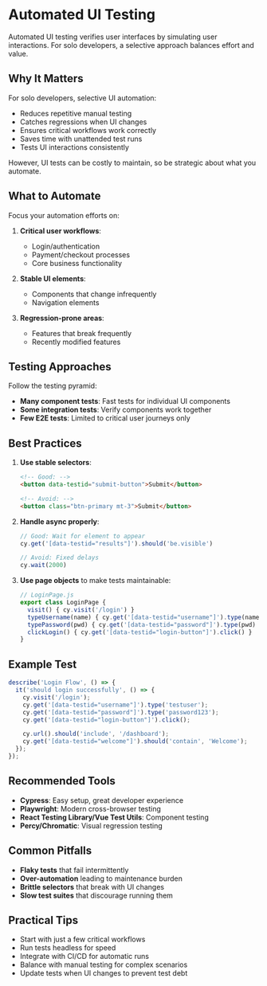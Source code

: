 # Automated UI Testing

Automated UI testing verifies user interfaces by simulating user interactions. For solo developers, a selective approach balances effort and value.

## Why It Matters

For solo developers, selective UI automation:

- Reduces repetitive manual testing
- Catches regressions when UI changes
- Ensures critical workflows work correctly
- Saves time with unattended test runs
- Tests UI interactions consistently

However, UI tests can be costly to maintain, so be strategic about what you automate.

## What to Automate

Focus your automation efforts on:

1. **Critical user workflows**:
    - Login/authentication
    - Payment/checkout processes
    - Core business functionality

2. **Stable UI elements**:
    - Components that change infrequently
    - Navigation elements

3. **Regression-prone areas**:
    - Features that break frequently
    - Recently modified features

## Testing Approaches

Follow the testing pyramid:

- **Many component tests**: Fast tests for individual UI components
- **Some integration tests**: Verify components work together
- **Few E2E tests**: Limited to critical user journeys only

## Best Practices

1. **Use stable selectors**:
   ```html
   <!-- Good: -->
   <button data-testid="submit-button">Submit</button>

   <!-- Avoid: -->
   <button class="btn-primary mt-3">Submit</button>
   ```

2. **Handle async properly**:
   ```javascript
   // Good: Wait for element to appear
   cy.get('[data-testid="results"]').should('be.visible')

   // Avoid: Fixed delays
   cy.wait(2000)
   ```

3. **Use page objects** to make tests maintainable:
   ```javascript
   // LoginPage.js
   export class LoginPage {
     visit() { cy.visit('/login') }
     typeUsername(name) { cy.get('[data-testid="username"]').type(name) }
     typePassword(pwd) { cy.get('[data-testid="password"]').type(pwd) }
     clickLogin() { cy.get('[data-testid="login-button"]').click() }
   }
   ```

## Example Test

```javascript
describe('Login Flow', () => {
  it('should login successfully', () => {
    cy.visit('/login');
    cy.get('[data-testid="username"]').type('testuser');
    cy.get('[data-testid="password"]').type('password123');
    cy.get('[data-testid="login-button"]').click();

    cy.url().should('include', '/dashboard');
    cy.get('[data-testid="welcome"]').should('contain', 'Welcome');
  });
});
```

## Recommended Tools

- **Cypress**: Easy setup, great developer experience
- **Playwright**: Modern cross-browser testing
- **React Testing Library/Vue Test Utils**: Component testing
- **Percy/Chromatic**: Visual regression testing

## Common Pitfalls

- **Flaky tests** that fail intermittently
- **Over-automation** leading to maintenance burden
- **Brittle selectors** that break with UI changes
- **Slow test suites** that discourage running them

## Practical Tips

- Start with just a few critical workflows
- Run tests headless for speed
- Integrate with CI/CD for automatic runs
- Balance with manual testing for complex scenarios
- Update tests when UI changes to prevent test debt
